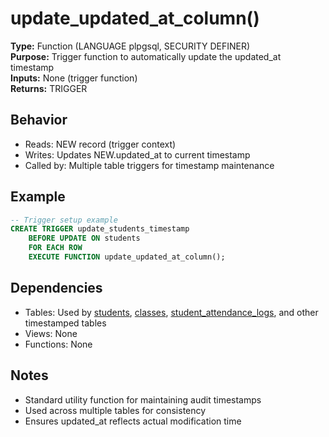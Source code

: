 # update_updated_at_column()

**Type:** Function (LANGUAGE plpgsql, SECURITY DEFINER)  
**Purpose:** Trigger function to automatically update the updated_at timestamp  
**Inputs:** None (trigger function)  
**Returns:** TRIGGER

## Behavior
- Reads: NEW record (trigger context)
- Writes: Updates NEW.updated_at to current timestamp
- Called by: Multiple table triggers for timestamp maintenance

## Example
```sql
-- Trigger setup example
CREATE TRIGGER update_students_timestamp 
    BEFORE UPDATE ON students 
    FOR EACH ROW 
    EXECUTE FUNCTION update_updated_at_column();
```

## Dependencies
- Tables: Used by [students](../tables/students.md), [classes](../tables/classes.md), [student_attendance_logs](../tables/student_attendance_logs.md), and other timestamped tables
- Views: None
- Functions: None

## Notes
- Standard utility function for maintaining audit timestamps
- Used across multiple tables for consistency
- Ensures updated_at reflects actual modification time